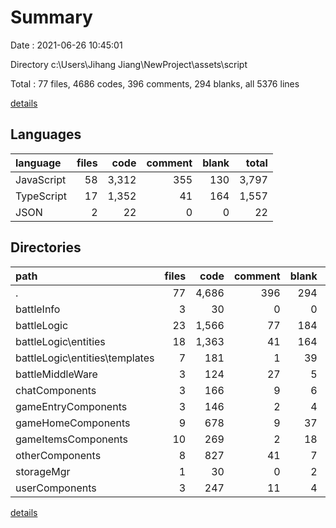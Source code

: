 # Summary

Date : 2021-06-26 10:45:01

Directory c:\Users\Jihang Jiang\NewProject\assets\script

Total : 77 files,  4686 codes, 396 comments, 294 blanks, all 5376 lines

[details](details.md)

## Languages
| language | files | code | comment | blank | total |
| :--- | ---: | ---: | ---: | ---: | ---: |
| JavaScript | 58 | 3,312 | 355 | 130 | 3,797 |
| TypeScript | 17 | 1,352 | 41 | 164 | 1,557 |
| JSON | 2 | 22 | 0 | 0 | 22 |

## Directories
| path | files | code | comment | blank | total |
| :--- | ---: | ---: | ---: | ---: | ---: |
| . | 77 | 4,686 | 396 | 294 | 5,376 |
| battleInfo | 3 | 30 | 0 | 0 | 30 |
| battleLogic | 23 | 1,566 | 77 | 184 | 1,827 |
| battleLogic\entities | 18 | 1,363 | 41 | 164 | 1,568 |
| battleLogic\entities\templates | 7 | 181 | 1 | 39 | 221 |
| battleMiddleWare | 3 | 124 | 27 | 5 | 156 |
| chatComponents | 3 | 166 | 9 | 6 | 181 |
| gameEntryComponents | 3 | 146 | 2 | 4 | 152 |
| gameHomeComponents | 9 | 678 | 9 | 37 | 724 |
| gameItemsComponents | 10 | 269 | 2 | 18 | 289 |
| otherComponents | 8 | 827 | 41 | 7 | 875 |
| storageMgr | 1 | 30 | 0 | 2 | 32 |
| userComponents | 3 | 247 | 11 | 4 | 262 |

[details](details.md)